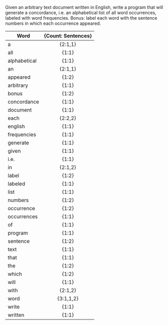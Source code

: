 Given an arbitrary text document written in English, write a program that will generate a
concordance, i.e. an alphabetical list of all word occurrences, labeled with word frequencies.
Bonus: label each word with the sentence numbers in which each occurrence appeared.

| Word         	| {Count: Sentences} 	|
|--------------	|:---------------------:|
| a            	| {2:1,1}            	|
| all          	| {1:1}              	|
| alphabetical 	| {1:1}              	|
| an           	| {2:1,1}            	|
| appeared     	| {1:2}              	|
| arbitrary    	| {1:1}              	|
| bonus        	| {1:2}              	|
| concordance  	| {1:1}              	|
| document     	| {1:1}              	|
| each         	| {2:2,2}            	|
| english      	| {1:1}              	|
| frequencies  	| {1:1}              	|
| generate     	| {1:1}              	|
| given        	| {1:1}              	|
| i.e.         	| {1:1}              	|
| in           	| {2:1,2}            	|
| label        	| {1:2}              	|
| labeled      	| {1:1}              	|
| list         	| {1:1}              	|
| numbers      	| {1:2}              	|
| occurrence   	| {1:2}              	|
| occurrences  	| {1:1}              	|
| of           	| {1:1}              	|
| program      	| {1:1}              	|
| sentence     	| {1:2}              	|
| text         	| {1:1}              	|
| that         	| {1:1}              	|
| the          	| {1:2}              	|
| which        	| {1:2}              	|
| will         	| {1:1}              	|
| with         	| {2:1,2}            	|
| word         	| {3:1,1,2}          	|
| write        	| {1:1}              	|
| written      	| {1:1}              	|
